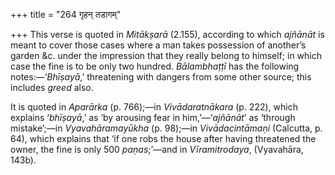 +++
title = "264 गृहन् तडागम्"

+++
This verse is quoted in *Mitākṣarā* (2.155), according to which
*ajñānāt* is meant to cover those cases where a man takes possession of
another’s garden &c. under the impression that they really belong to
himself; in which case the fine is to be only two hundred. *Bālambhaṭṭī*
has the following notes:—‘*Bhīṣayā*,’ threatening with dangers from some
other source; this includes *greed* also.

It is quoted in *Aparārka* (p. 766);—in *Vivādaratnākara* (p. 222),
which explains ‘*bhīṣayā*,’ as ‘by arousing fear in him,’—‘*ajñānāt*’ as
‘through mistake’;—in *Vyavahāramayūkha* (p. 98);—in *Vivādacintāmaṇi*
(Calcutta, p. 64), which explains that ‘if one robs the house after
having threatened the owner, the fine is only 500 *paṇas*;’—and in
*Vīramitrodaya*, (Vyavahāra, 143b).


